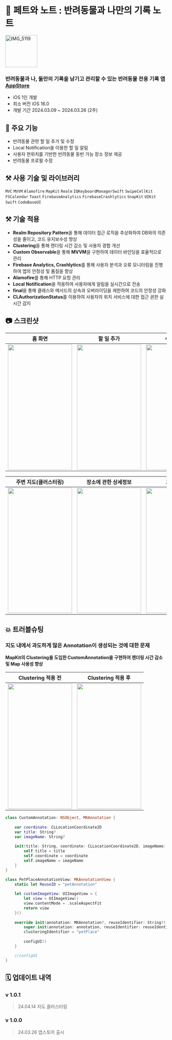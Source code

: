 # 📔 페트와 노트 : 반려동물과 나만의 기록 노트
<img src="https://github.com/Minchelin42/PetDiary/assets/126135097/93bd4138-078f-45ed-b097-c32943fafa79" alt="IMG_5119" width="100" height="100">

### 반려동물과 나, 둘만의 기록을 남기고 관리할 수 있는 반려동물 전용 기록 앱 [AppStore](https://apps.apple.com/kr/app/id6479473893)  
- iOS 1인 개발
- 최소 버전 iOS 16.0 
- 개발 기간 2024.03.09 ~ 2024.03.26 (2주)




## 📝 주요 기능
- 반려동물 관련 할 일 추가 및 수정
- Local Notification을 이용한 할 일 알림
- 사용자 현위치를 기반한 반려동물 동반 가능 장소 정보 제공
- 반려동물 프로필 수정


## ⚒️ 사용 기술 및 라이브러리 
 `MVC`
 `MVVM`
 `Alamofire`
 `MapKit`
 `Realm`
 `IQKeyboardManagerSwift`
 `SwipeCellKit`
 `FSCalendar`
 `Toast`
 `FirebaseAnalytics`
 `FirebaseCrashlytics`
 `SnapKit`
 `UIKit`
 `Swift`
 `CodeBaseUI`

## ⚒️ 기술 적용

- **Realm Repository Pattern**을 통해 데이터 접근 로직을 추상화하여 DB와의 의존성을 줄이고, 코드 유지보수성 향상 
- **Clustering**을 통해 렌더링 시간 감소 및 사용자 경험 개선
- **Custom Observable**을 통해 **MVVM**을 구현하여 데이터 바인딩을 효율적으로 관리
- **Firebase Analytics, Crashlytics**를 통해 사용자 분석과 오류 모니터링을 진행하여 앱의 안정성 및 품질을 향상
- **Alamofire**를 통해 HTTP 요청 관리
- **Local Notification**을 적용하여 사용자에게 알림을 실시간으로 전송
- **final**을 통해 클래스와 메서드의 상속과 오버라이딩을 제한하여 코드의 안정성 강화
- **CLAuthorizationStatus**를 이용하여 사용자의 위치 서비스에 대한 접근 권한 실시간 감지

## 📷 스크린샷
|홈 화면|할 일 추가|수정 및 삭제|
|:---:|:---:|:---:|
|<img src="https://github.com/Minchelin42/PetDiary/assets/126135097/efafd45e-1916-4082-b20b-4e109bcd489d" width="200" height="390"/>|<img src="https://github.com/Minchelin42/PetDiary/assets/126135097/63444603-45c9-47fb-b068-08d4721205d8" width="200" height="390"/>|<img src="https://github.com/Minchelin42/PetDiary/assets/126135097/833a1c50-098d-417e-9dc2-a959918904d4" width="200" height="390"></img>|


|주변 지도(클러스터링)|장소에 관한 상세정보|프로필 수정|
|:---:|:---:|:---:|
|<img src="https://github.com/Minchelin42/PetDiary/assets/126135097/122435e5-67e0-4eec-bcfe-7e84501a0a4e" width="200" height="390"/>|<img src="https://github.com/Minchelin42/PetDiary/assets/126135097/ae29164f-39a3-4a58-b1ee-1babbe720f40" width="200" height="390"/>|<img src="https://github.com/Minchelin42/PetDiary/assets/126135097/1cf2a0f8-8bbb-42df-9a25-b9af6a9ac0bb" width="200" height="390"/>|

## 💥 트러블슈팅
### 지도 내에서 과도하게 많은 Annotation이 생성되는 것에 대한 문제
**MapKit의 Clustering을 도입한 CustomAnnotation을 구현하여 렌더링 시간 감소 및 Map 사용성 향상**

|Clustering 적용 전|Clustering 적용 후|
|:---:|:---:|
|<img src="https://github.com/Minchelin42/PetDiary/assets/126135097/43f14f5d-4f6f-4656-9d5f-724e1ac84f7a" width="200" height="390"/>|<img src="https://github.com/Minchelin42/PetDiary/assets/126135097/e65252a7-7796-48bb-95c6-9cb7405a8df3" width="200" height="390"/>|

```Swift
class CustomAnnotation: NSObject, MKAnnotation {
    
    var coordinate: CLLocationCoordinate2D
    var title: String?
    var imageName: String?
    
    init(title: String, coordinate: CLLocationCoordinate2D, imageName: String) {
        self.title = title
        self.coordinate = coordinate
        self.imageName = imageName
    }
}

class PetPlaceAnnotationView: MKAnnotationView {
    static let ReuseID = "petAnnotation"
    
    let customImageView: UIImageView = {
        let view = UIImageView()
        view.contentMode = .scaleAspectFit
        return view
    }()
    
    override init(annotation: MKAnnotation?, reuseIdentifier: String?) {
        super.init(annotation: annotation, reuseIdentifier: reuseIdentifier)
        clusteringIdentifier = "petPlace"
        
        configUI()
    }

    //configUI
}

```

## 🗓️ 업데이트 내역

### v 1.0.1   
> 24.04.14 지도 클러스터링    
### v 1.0.0  
> 24.03.26 앱스토어 출시
